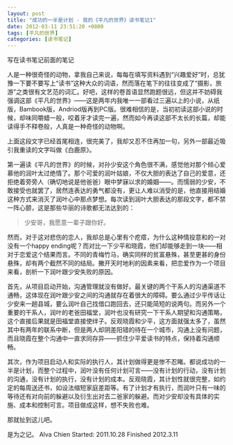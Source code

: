 ```yaml
---
layout: post
title: "成功的一半是计划 - 我的《平凡的世界》读书笔记1"
date: 2012-03-11 23:51:20 +0800
tags: [平凡的世界]
categories: [读书笔记]
---
```


写在读书笔记前面的笔记

人是一种很奇怪的动物，拿我自己来说，每每在填写资料遇到“兴趣爱好”时，总犹豫一下要不要写上“读书”这种大众的词语，然而落在笔下的往往变成了“摄影，旅游”之类很有文艺范的词汇。好吧，这样的卷首语显然跑题很远，但这并不妨碍我强调这部《平凡的世界》——这是两年内我唯一一部看过三遍以上的小说，从纸版，Bambook版，Andriod版再到PC版。很难相信的是，当初初读这部小说的时候，却味同嚼蜡一般，咬着牙才读完一遍，然而如今再读这部不太长的长篇，却能读得手不释卷般，人真是一种奇怪的动物啊。

上面这段文字已经首尾相连，很完美了，我却又忍不住再加一句，另外一部最近吸引我重读的文字叫做《白鹿原》。



第一遍读《平凡的世界》的时候，对孙少安这个角色很不满，感觉他对那个倾心爱慕他的润叶太过绝情了。那个可爱的润叶姑娘，不仅大胆的表达了自己的爱意，还拒绝着旁旁人（确切地说是他爸爸）眼中梦寐以求的婚姻——。而懦弱的少安，不敢接受也就罢了，居然连表达的勇气都没有，更让人难以消受的是，他直接用结婚这种方式来消灭了润叶心中那点梦想。每次读到润叶大胆表达的那段文字，都不禁一阵心颤，这是那些华丽的诗歌都无法达到的：   

>少安哥，我愿意一辈子跟你好。

然而，对于这对悲伤的恋人，我却总是心里有个疙瘩，为什么这种情投意和的一对没有一个happy ending呢？而对比一下少平和晓霞，他们却能够走到一块——相对于恋爱这个结果而言。不同的青梅竹马，确实同样的贫富悬殊，甚至更甚的身份悬殊，却有两个截然不同的结局。撇开天时地利的因素来看，把恋爱作为一个项目来看，剖析一下润叶跟少安失败的原因。

首先，从项目启动开始，沟通管理就没有做好。最关键的两个干系人的沟通渠道不通畅，这体现在润叶跟少安之间的沟通就存在着很大的障碍。要么通过少平传话让少安来一趟县城，要么润叶自己找借口跑回去，还只能简短的说两句。而另外一个重要的干系人，润叶的老爸田福堂，润叶也没有研究一下干系人期望和沟通策略，这个直接后果就是田福堂直接使绊子。反观晓霞和少平，这方面就强太多了，虽然其中有两年的联系中断，但是两人却阴差阳错的待在一个城市，沟通上没有问题，而且晓霞在整个沟通中一直求同存异——抓住少平爱读书的特点，保持着沟通顺畅。

其次，作为项目启动人和实际的执行人，其计划做得更是惨不忍睹。都说成功的一半是计划，而整个过程中，润叶没有任何计划可言——没有计划的行动，没有计划的沟通，没有计划的执行，没有计划的成本。反观晓霞，其计划性就很完整，如约定的每周送还书，如设法缩短家庭差距等。有了计划才有执行，而润叶只有一味的等待还有对向前的躲避以及衍生出对去二爸家的躲避。而对少安却没有具体的实施、成本和控制可言。项目做成这样，想不失败也难。

那就扯到这儿吧。

是为之记。
Alva Chien
Started: 2011.10.28
Finished 2012.3.11
